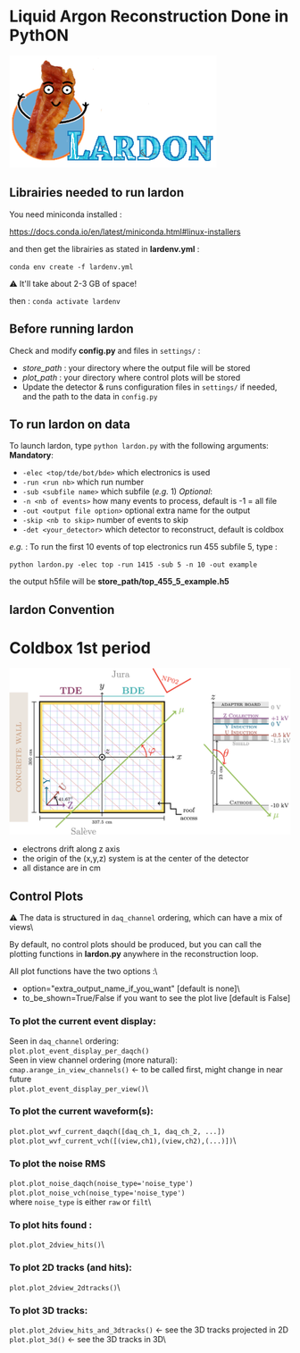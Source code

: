 # Liquid Argon Reconstruction Done in PythON
![Logo](figs/lardon_logo_text.png)


## Librairies needed to run lardon
You need miniconda installed :

https://docs.conda.io/en/latest/miniconda.html#linux-installers

and then get the librairies as stated in **lardenv.yml** :

`conda env create -f lardenv.yml`

 :warning: It'll take about 2-3 GB of space!

then : `conda activate lardenv`
 
## Before running lardon
Check and modify **config.py** and files in `settings/` :
* *store_path* : your directory where the output file will be stored
* *plot_path*  : your directory where control plots will be stored
* Update the detector & runs configuration files in `settings/` if needed, and the path to the data in `config.py`


## To run lardon on data
To launch lardon, type `python lardon.py` with the following arguments:
**Mandatory**: 
* `-elec <top/tde/bot/bde>` which electronics is used
* `-run <run nb>` which run number
* `-sub <subfile name>` which subfile (*e.g.* 1)
*Optional*:
* `-n <nb of events>` how many events to process, default is -1 = all file
* `-out <output file option>` optional extra name for the output
* `-skip <nb to skip>` number of events to skip
* `-det <your_detector>` which detector to reconstruct, default is coldbox


*e.g.* : To run the first 10 events of top electronics run 455 subfile 5, type :

`python lardon.py -elec top -run 1415 -sub 5 -n 10 -out example`

the output h5file will be **store_path/top_455_5_example.h5**


## lardon Convention
# Coldbox 1st period
![convention](figs/coldbox_1.png)

* electrons drift along z axis
* the origin of the (x,y,z) system is at the center of the detector
* all distance are in cm


## Control Plots
:warning: The data is structured in `daq_channel` ordering, which can have a mix of views\

By default, no control plots should be produced, but you can call the plotting functions in **lardon.py** anywhere in the reconstruction loop.


All plot functions have the two options :\
* option="extra_output_name_if_you_want" [default is none]\
* to_be_shown=True/False if you want to see the plot live [default is False]


### To plot the current event display:
Seen in `daq_channel` ordering:\
`plot.plot_event_display_per_daqch()`\
Seen in view channel ordering (more natural):\
`cmap.arange_in_view_channels()` <- to be called first, might change in near future\
`plot.plot_event_display_per_view()`\


### To plot the current waveform(s):
`plot.plot_wvf_current_daqch([daq_ch_1, daq_ch_2, ...])`\
`plot.plot_wvf_current_vch([(view,ch1),(view,ch2),(...)])`\

### To plot the noise RMS
`plot.plot_noise_daqch(noise_type='noise_type')`\
`plot.plot_noise_vch(noise_type='noise_type')`\
where `noise_type` is either `raw` or `filt`\

### To plot hits found :
`plot.plot_2dview_hits()`\

### To plot 2D tracks (and hits):
`plot.plot_2dview_2dtracks()`\ 

### To plot 3D tracks:
`plot.plot_2dview_hits_and_3dtracks()` <- see the 3D tracks projected in 2D\
`plot.plot_3d()` <- see the 3D tracks in 3D\

